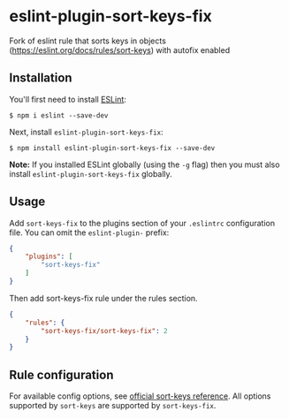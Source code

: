 # eslint-plugin-sort-keys-fix

Fork of eslint rule that sorts keys in objects (https://eslint.org/docs/rules/sort-keys) with autofix enabled

## Installation

You'll first need to install [ESLint](http://eslint.org):

```
$ npm i eslint --save-dev
```

Next, install `eslint-plugin-sort-keys-fix`:

```
$ npm install eslint-plugin-sort-keys-fix --save-dev
```

**Note:** If you installed ESLint globally (using the `-g` flag) then you must also install `eslint-plugin-sort-keys-fix` globally.

## Usage

Add `sort-keys-fix` to the plugins section of your `.eslintrc` configuration file. You can omit the `eslint-plugin-` prefix:

```json
{
    "plugins": [
        "sort-keys-fix"
    ]
}
```


Then add sort-keys-fix rule under the rules section.

```json
{
    "rules": {
        "sort-keys-fix/sort-keys-fix": 2
    }
}
```

## Rule configuration

For available config options, see [official sort-keys reference](https://eslint.org/docs/rules/sort-keys#require-object-keys-to-be-sorted-sort-keys). All options supported by `sort-keys` are supported by `sort-keys-fix`.





